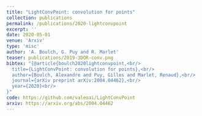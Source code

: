```yaml
---
title: "LightConvPoint: convolution for points"
collection: publications
permalink: /publications/2020-lightconvpoint
excerpt: ''
date: 2020-05-01
venue: 'Arxiv'
type: 'misc'
author: 'A. Boulch, G. Puy and R. Marlet'
teaser: publications/2019-3DOR-conv.png 
bibtex: "{@article{boulch2020lightconvpoint,<br/>
  title={LightConvPoint: convolution for points},<br/>
  author={Boulch, Alexandre and Puy, Gilles and Marlet, Renaud},<br/>
  journal={arXiv preprint arXiv:2004.04462},<br/>
  year={2020}<br/>
}"
code: https://github.com/valeoai/LightConvPoint
arxiv: https://arxiv.org/abs/2004.04462
---
```


